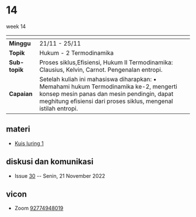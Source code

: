 # 14
week 14

<span> | <span>
:- | :-
**Minggu** | 21/11 - 25/11
**Topik** | Hukum - 2 Termodinamika
**Sub-topik** | Proses siklus,Efisiensi, Hukum II Termodinamika: Clausius, Kelvin, Carnot. Pengenalan entropi.
**Capaian** | Setelah kuliah ini mahasiswa diharapkan: • Memahami hukum Termodinamika ke-2, mengerti konsep mesin panas dan mesin pendingin, dapat meghitung efisiensi dari proses siklus, mengenal istilah entropi.


## materi
+ [Kuis luring 1](text/q.md)


## diskusi dan komunikasi
+ Issue [30](https://github.com/dudung/fi1101-04-2022-1/issues/30) -- Senin, 21 November 2022


## vicon
+ Zoom [92774948019](https://itb-ac-id.zoom.us/j/92774948019?pwd=WVVBRllUQlpabkVmdXJ3d1hvNmtBUT09)
